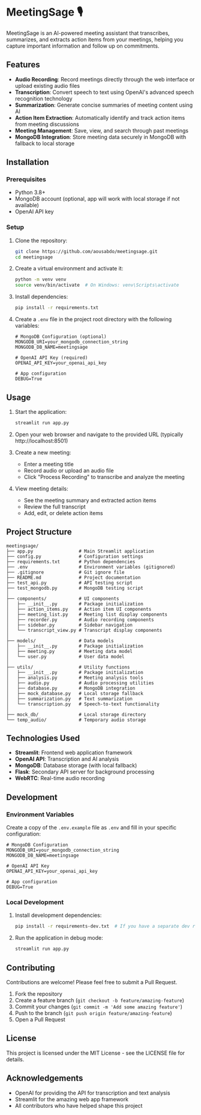 # MeetingSage 🎙️

MeetingSage is an AI-powered meeting assistant that transcribes, summarizes, and extracts action items from your meetings, helping you capture important information and follow up on commitments.

## Features

- **Audio Recording**: Record meetings directly through the web interface or upload existing audio files
- **Transcription**: Convert speech to text using OpenAI's advanced speech recognition technology
- **Summarization**: Generate concise summaries of meeting content using AI
- **Action Item Extraction**: Automatically identify and track action items from meeting discussions
- **Meeting Management**: Save, view, and search through past meetings
- **MongoDB Integration**: Store meeting data securely in MongoDB with fallback to local storage

## Installation

### Prerequisites

- Python 3.8+ 
- MongoDB account (optional, app will work with local storage if not available)
- OpenAI API key

### Setup

1. Clone the repository:
   ```bash
   git clone https://github.com/aousabdo/meetingsage.git
   cd meetingsage
   ```

2. Create a virtual environment and activate it:
   ```bash
   python -m venv venv
   source venv/bin/activate  # On Windows: venv\Scripts\activate
   ```

3. Install dependencies:
   ```bash
   pip install -r requirements.txt
   ```

4. Create a `.env` file in the project root directory with the following variables:
   ```
   # MongoDB Configuration (optional)
   MONGODB_URI=your_mongodb_connection_string
   MONGODB_DB_NAME=meetingsage

   # OpenAI API Key (required)
   OPENAI_API_KEY=your_openai_api_key

   # App configuration
   DEBUG=True
   ```

## Usage

1. Start the application:
   ```bash
   streamlit run app.py
   ```

2. Open your web browser and navigate to the provided URL (typically http://localhost:8501)

3. Create a new meeting:
   - Enter a meeting title
   - Record audio or upload an audio file
   - Click "Process Recording" to transcribe and analyze the meeting

4. View meeting details:
   - See the meeting summary and extracted action items
   - Review the full transcript
   - Add, edit, or delete action items

## Project Structure

```
meetingsage/
├── app.py                 # Main Streamlit application
├── config.py              # Configuration settings
├── requirements.txt       # Python dependencies
├── .env                   # Environment variables (gitignored)
├── .gitignore             # Git ignore file
├── README.md              # Project documentation
├── test_api.py            # API testing script
├── test_mongodb.py        # MongoDB testing script
│
├── components/            # UI components
│   ├── __init__.py        # Package initialization
│   ├── action_items.py    # Action item UI components
│   ├── meeting_list.py    # Meeting list display components
│   ├── recorder.py        # Audio recording components
│   ├── sidebar.py         # Sidebar navigation
│   └── transcript_view.py # Transcript display components
│
├── models/                # Data models
│   ├── __init__.py        # Package initialization
│   ├── meeting.py         # Meeting data model
│   └── user.py            # User data model
│
├── utils/                 # Utility functions
│   ├── __init__.py        # Package initialization
│   ├── analysis.py        # Meeting analysis tools
│   ├── audio.py           # Audio processing utilities
│   ├── database.py        # MongoDB integration
│   ├── mock_database.py   # Local storage fallback
│   ├── summarization.py   # Text summarization
│   └── transcription.py   # Speech-to-text functionality
│
├── mock_db/               # Local storage directory
└── temp_audio/            # Temporary audio storage
```

## Technologies Used

- **Streamlit**: Frontend web application framework
- **OpenAI API**: Transcription and AI analysis
- **MongoDB**: Database storage (with local fallback)
- **Flask**: Secondary API server for background processing
- **WebRTC**: Real-time audio recording

## Development

### Environment Variables

Create a copy of the `.env.example` file as `.env` and fill in your specific configuration:

```
# MongoDB Configuration
MONGODB_URI=your_mongodb_connection_string
MONGODB_DB_NAME=meetingsage

# OpenAI API Key
OPENAI_API_KEY=your_openai_api_key

# App configuration
DEBUG=True
```

### Local Development

1. Install development dependencies:
   ```bash
   pip install -r requirements-dev.txt  # If you have a separate dev requirements file
   ```

2. Run the application in debug mode:
   ```bash
   streamlit run app.py
   ```

## Contributing

Contributions are welcome! Please feel free to submit a Pull Request.

1. Fork the repository
2. Create a feature branch (`git checkout -b feature/amazing-feature`)
3. Commit your changes (`git commit -m 'Add some amazing feature'`)
4. Push to the branch (`git push origin feature/amazing-feature`)
5. Open a Pull Request

## License

This project is licensed under the MIT License - see the LICENSE file for details.

## Acknowledgements

- OpenAI for providing the API for transcription and text analysis
- Streamlit for the amazing web app framework
- All contributors who have helped shape this project
